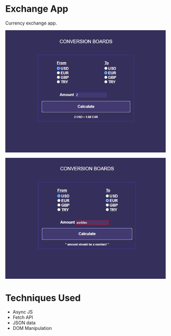 # Exchange App

Currency exchange app.

![](./img/exchange2.png)

![](./img/exchange1.png)

# Techniques Used

* Async JS
* Fetch API
* JSON data
* DOM Manipulation 
